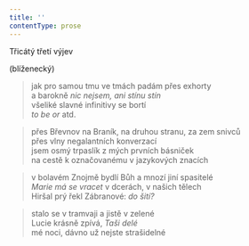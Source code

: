 ```yaml
---
title: ''
contentType: prose
---
```


Třicátý třetí výjev

(blíženecký)

> jak pro samou tmu ve tmách padám přes exhorty  
> a barokně _nic nejsem, ani stínu stín_  
> všeliké slavné infinitivy se bortí  
> _to be or_ atd.

> přes Břevnov na Braník, na druhou stranu, za zem snivců  
> přes vlny negalantních konverzací  
> jsem osmý trpaslík z mých prvních básniček  
> na cestě k označovanému v jazykových znacích

> v bolavém Znojmě bydlí Bůh a mnozí jiní spasitelé  
> _Marie má se vracet_ v dcerách, v našich tělech  
> Hiršal prý řekl Zábranové: _do šití?_

> stalo se v tramvaji a jistě v zelené  
> Lucie krásně zpívá, _Taši delé_  
> mé noci, dávno už nejste strašidelné
